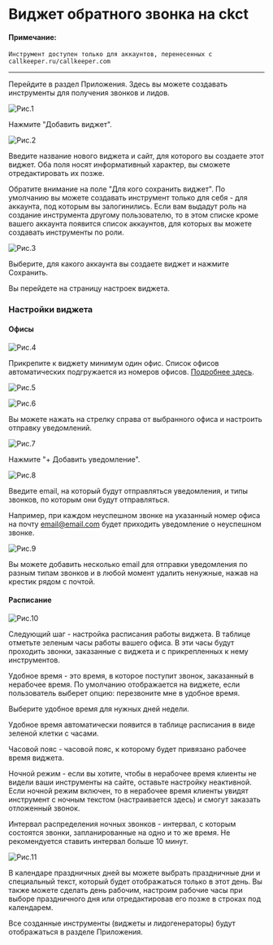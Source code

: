 # Виджет обратного звонка на ckct

#### Примечание:
`Инструмент доступен только для аккаунтов, перенесенных с callkeeper.ru/callkeeper.com`
________

Перейдите в раздел Приложения. Здесь вы можете создавать инструменты для получения звонков и лидов.

![Рис.1](images/apps_new.png)

Нажмите "Добавить виджет". 

![Рис.2](images/apps_create_widget.png)

Введите название нового виджета и сайт, для которого вы создаете этот виджет. Оба поля носят информативный характер, вы сможете отредактировать их позже. 

Обратите внимание на поле "Для кого сохранить виджет". По умолчанию вы можете создавать инструмент только для себя - для аккаунта, под которым вы залогинились. Если вам выдадут роль на создание инструмента другому пользователю, то в этом списке кроме вашего аккаунта появится список аккаунтов, для которых вы можете создавать инструменты по роли.

![Рис.3](images/apps_create_widget_roles.png)

Выберите, для какого аккаунта вы создаете виджет и нажмите Сохранить.

Вы перейдете на страницу настроек виджета.

### Настройки виджета
#### Офисы
![Рис.4](images/widget_new_cut.png)

Прикрепите к виджету минимум один офис. Список офисов автоматических подгружается из номеров офисов. [Подробнее здесь](/documentation/calltracking/calltracking_instruction.md#Добавление-офисов).

![Рис.5](images/widget_add_office.png)

![Рис.6](images/widget_office_added_cut.png)

Вы можете нажать на стрелку справа от выбранного офиса и настроить отправку уведомлений.

![Рис.7](images/widget_office_inside.png)

Нажмите "+ Добавить уведомление".

![Рис.8](images/widget_office_reminder_add_full_cut.png)

Введите email, на который будут отправляться уведомления, и типы звонков, по которым они будут отправляться.

Например, при каждом неуспешном звонке на указанный номер офиса на почту email@email.com будет приходить уведомление о неуспешном звонке.

![Рис.9](images/widget_office_full.png)

Вы можете добавить несколько email для отправки уведомления по разным типам звонков и в любой момент удалить ненужные, нажав на крестик рядом с почтой.

#### Расписание

![Рис.10](images/widget_schedule_1.png)

Следующий шаг - настройка расписания работы виджета.
В таблице отметьте зеленым часы работы вашего офиса. В эти часы будут проходить звонки, заказанные с виджета и с прикрепленных к нему инструментов.

Удобное время - это время, в которое поступит звонок, заказанный в нерабочее время. По умолчанию отображается на виджете, если пользователь выберет опцию: перезвоните мне в удобное время.

Выберите удобное время для нужных дней недели.

Удобное время автоматически появится в таблице расписания в виде зеленой клетки с часами.

Часовой пояс - часовой пояс, к которому будет привязано рабочее время виджета.

Ночной режим - если вы хотите, чтобы в нерабочее время клиенты не видели ваши инструменты на сайте, оставьте настройку неактивной. Если ночной режим включен, то в нерабочее время клиенты увидят инструмент с ночным текстом (настраивается здесь) и смогут заказать отложенный звонок.

Интервал распределения ночных звонков - интервал, с которым состоятся звонки, запланированные на одно и то же время. Не рекомендуется ставить интервал больше 10 минут.

![Рис.11](images/widget_schedule_2.png)

В календаре праздничных дней вы можете выбрать праздничные дни и специальный текст, который будет отображаться только в этот день. 
Вы также можете сделать день рабочим, настроим рабочие часы при выборе праздничного дня или отредактировав его позже в строках под календарем. 





Все созданные инструменты (виджеты и лидогенераторы) будут отображаться в разделе Приложения.

